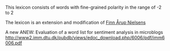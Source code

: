 This lexicon consists of words with fine-grained polarity in the range of -2 to 2

The lexicon is an extension and modification of [Finn Årup Nielsens](https://github.com/fnielsen/afinn)

A new ANEW: Evaluation of a word list for sentiment analysis in microblogs
http://www2.imm.dtu.dk/pubdb/views/edoc_download.php/6006/pdf/imm6006.pdf

